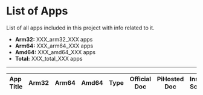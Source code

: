 # List of Apps

List of all apps included in this project with info related to it.

- **Arm32:** XXX_arm32_XXX apps
- **Arm64:** XXX_arm64_XXX apps
- **Amd64:** XXX_amd64_XXX apps
- **Total:** XXX_total_XXX apps

---

|App Title|Arm32|Arm64|Amd64|Type |Official<br>Doc|PiHosted<br>Doc|Install Script|Extra Scripts|Youtube Video|
|:--------|:---:|:---:|:---:|:---:|:-------------:|:-------------:|:------------:|:------------|:-----------:|
